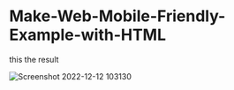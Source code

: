 # Make-Web-Mobile-Friendly-Example-with-HTML

this the result 

![Screenshot 2022-12-12 103130](https://user-images.githubusercontent.com/114889509/206948739-613b6149-5bcc-49cd-862d-faaf295c91d2.png)
